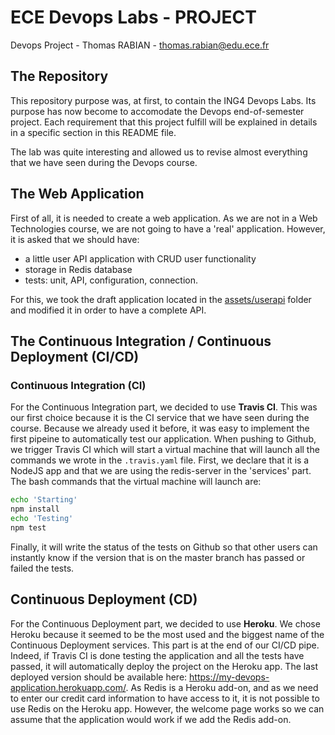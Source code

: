 # ECE Devops Labs - PROJECT

Devops Project - Thomas RABIAN - thomas.rabian@edu.ece.fr

## The Repository

This repository purpose was, at first, to contain the ING4 Devops Labs. Its purpose has now become to accomodate the Devops end-of-semester project. Each requirement that this project fulfill will be explained in details in a specific section in this README file.

The lab was quite interesting and allowed us to revise almost everything that we have seen during the Devops course.

## The Web Application

First of all, it is needed to create a web application. As we are not in a Web Technologies course, we are not going to have a 'real' application. However, it is asked that we should have:

- a little user API application with CRUD user functionality
- storage in Redis database
- tests: unit, API, configuration, connection.

For this, we took the draft application located in the [assets/userapi](modules/4-continuous-testing/assets/userapi) folder and modified it in order to have a complete API.

## The Continuous Integration / Continuous Deployment (CI/CD)

### Continuous Integration (CI)

For the Continuous Integration part, we decided to use __Travis CI__. This was our first choice because it is the CI service that we have seen during the course. Because we already used it before, it was easy to implement the first pipeine to automatically test our application.
When pushing to Github, we trigger Travis CI which will start a virtual machine that will launch all the commands we wrote in the `.travis.yaml` file. First, we declare that it is a NodeJS app and that we are using the redis-server in the 'services' part. The bash commands that the virtual machine will launch are:

```bash
echo 'Starting'
npm install
echo 'Testing'
npm test
```

Finally, it will write the status of the tests on Github so that other users can instantly know if the version that is on the master branch has passed or failed the tests.

## Continuous Deployment (CD)

For the Continuous Deployment part, we decided to use __Heroku__. We chose Heroku because it seemed to be the most used and the biggest name of the Continuous Deployment services. This part is at the end of our CI/CD pipe. Indeed, if Travis CI is done testing the application and all the tests have passed, it will automatically deploy the project on the Heroku app. The last deployed version should be available here: https://my-devops-application.herokuapp.com/.
As Redis is a Heroku add-on, and as we need to enter our credit card information to have access to it, it is not possible to use Redis on the Heroku app. However, the welcome page works so we can assume that the application would work if we add the Redis add-on.
